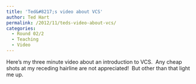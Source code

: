 ```yaml
---
title: 'Ted&#8217;s video about VCS'
author: Ted Hart
permalink: /2012/11/teds-video-about-vcs/
categories:
  - Round 02/2
  - Teaching
  - Video
---
```

Here&#8217;s my three minute video about an introduction to VCS.  Any cheap shots at my receding hairline are not appreciated!  But other than that light me up.
